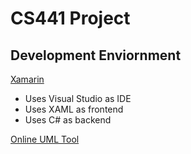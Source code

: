 # CS441 Project

## Development Enviornment

[Xamarin](https://dotnet.microsoft.com/apps/xamarin)
 - Uses Visual Studio as IDE
 - Uses XAML as frontend
 - Uses C# as backend

[Online UML Tool](https://online.visual-paradigm.com/diagrams/features/uml-tool/)
